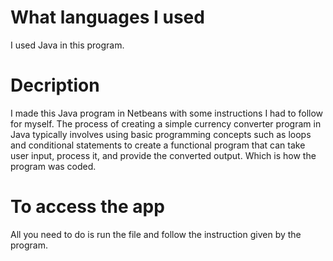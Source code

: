 # What languages I used
I used Java in this program.
# Decription
I made this Java program in Netbeans with some instructions I had to follow for myself. The process of creating a simple currency converter program in Java typically involves using basic programming concepts such as loops and conditional statements to create a functional program that can take user input, process it, and provide the converted output. Which is how the program was coded.
# To access the app
All you need to do is run the file and follow the instruction given by the program.
